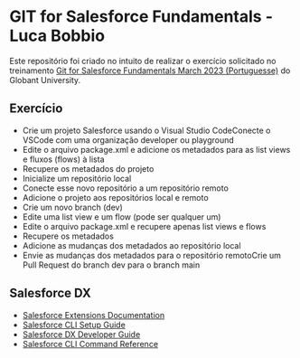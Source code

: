 # GIT for Salesforce Fundamentals - Luca Bobbio

Este repositório foi criado no intuito de realizar o exercício solicitado no treinamento [Git for Salesforce Fundamentals March 2023 (Portuguesse)](https://university.globant.com/group/5766) do Globant University.

## Exercício

- Crie um projeto Salesforce usando o Visual Studio CodeConecte o VSCode com uma organização developer ou playground
- Edite o arquivo package.xml e adicione os metadados para as list views e fluxos (flows) à lista
- Recupere os metadados do projeto
- Inicialize um repositório local
- Conecte esse novo repositório a um repositório remoto
- Adicione o projeto aos repositórios local e remoto
- Crie um novo branch (dev)
- Edite uma list view e um flow (pode ser qualquer um)
- Edite o arquivo package.xml e recupere apenas list views e flows
- Recupere os metadados
- Adicione as mudanças dos metadados ao repositório local
- Envie as mudanças dos metadados para o repositório remotoCrie um Pull Request do branch dev para o branch main

## Salesforce DX

- [Salesforce Extensions Documentation](https://developer.salesforce.com/tools/vscode/)
- [Salesforce CLI Setup Guide](https://developer.salesforce.com/docs/atlas.en-us.sfdx_setup.meta/sfdx_setup/sfdx_setup_intro.htm)
- [Salesforce DX Developer Guide](https://developer.salesforce.com/docs/atlas.en-us.sfdx_dev.meta/sfdx_dev/sfdx_dev_intro.htm)
- [Salesforce CLI Command Reference](https://developer.salesforce.com/docs/atlas.en-us.sfdx_cli_reference.meta/sfdx_cli_reference/cli_reference.htm)
